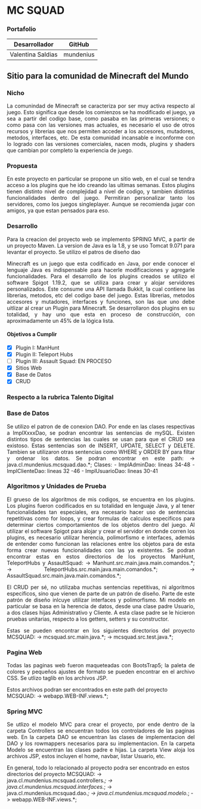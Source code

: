 # MC SQUAD
### Portafolio

|Desarrollador|GitHub|
|-------|---|
|Valentina Saldias|mundenius|

## Sitio para la comunidad de Minecraft del Mundo

### Nicho

<p style="text-align: justify;">La comunindad de Minecraft se caracteriza por ser muy activa respecto al juego. Esto significa que desde los comienzos se ha modificado el juego, ya sea a partir del codigo base, como pasaba en las primeras versiones; o como pasa con las versiones mas actuales, es necesario el uso de otros recursos y librerias que nos permiten acceder a los accesores, mutadores, metodos, interfaces, etc. De esta comunidad incansable e inconforme con lo logrado con las versiones comerciales, nacen mods, plugins y shaders que cambian por completo la experiencia de juego.  
</p>

### Propuesta

<p style="text-align: justify;">
En este proyecto en particular se propone un sitio web, en el cual se tendra acceso a los plugins que he ido creando las ultimas semanas. Estos plugins tienen distinto nivel de complejidad a nivel de codigo, y tambien distintas funcionalidades dentro del juego. Permitiran personalizar tanto los servidores, como los juegos singleplayer. Aunque se recomienda jugar con amigos, ya que estan pensados para eso. 
</p>


### Desarrollo

<p style="text-align: justify;">
Para la creacion del proyecto web se implemento SPRING MVC, a partir de un proyecto Maven. La version de Java es la 1.8, y se uso Tomcat 9.071 para levantar el proyecto. Se utilizo el patros de diseño dao 
</p>
<p style="text-align: justify;">
Minecraft es un juego que esta codificado en Java, por ende conocer el lenguaje Java es indispensable para hacerle modificaciones y agregarle funcionalidades. Para el desarrollo de los plugins creados se utilizo el software Spigot 1.19.2, que se utiliza para crear y alojar servidores personalizados. Este consume una API llamada Bukkit, la cual contiene las librerias, metodos, etc del codigo base del juego. Estas librerias, metodos accesores y mutadores, interfaces y funciones, son las que uno debe uitlizar al crear un Plugin para Minecraft. Se desarrollaron dos plugins en su totalidad, y hay uno que esta en proceso de construcción, con aproximadamente un 45% de la lógica lista.   
</p>

#### Objetivos a Cumplir
- [x] Plugin I: ManHunt
- [x] Plugin II: Teleport Hubs
- [ ] Plugin III: Assault Squad: EN PROCESO
- [x] Sitios Web
- [x] Base de Datos
- [x] CRUD

### Respecto a la rubrica Talento Digital

<h3> Base de Datos </h3>
<p style="text-align: justify;"> 
Se utilizo el patron de de conexion DAO. Por ende en las clases respectivas a ImplXxxxDao, se podran encontrar las sentencias de mySQL. 
Existen distintos tipos de sentencias las cuales se usan para que el CRUD sea existoso. Estas sentencias son de INSERT, UPDATE, SELECT y DELETE. Tambien se utilizaron otras sentencias como WHERE y ORDER BY para filtar y ordenar los datos.
Se podran encontrar en este path: 
-> java.cl.mundenius.mcsquad.dao.*;
Clases:
	- ImplAdminDao: lineas 34-48
	- ImplClienteDao: lineas 32 -46
	- ImplUsuarioDao: lineas 30-41
</p>

<h3> Algoritmos y Unidades de Prueba </h3>
<p style="text-align: justify;"> 
El grueso de los algoritmos de mis codigos, se encuentra en los plugins. Los plugins fueron codificados en su totalidad en lenguaje Java, y al tener funcionalidades tan especiales, era necesario hacer uso de sentencias repetitivas como for loops, y crear formulas de calculos especificos para determinar ciertos comportamientos de los objetos dentro del juego.
Al utilizar el software Spigot para alojar y crear el servidor en donde corren los plugins, es necesario utilizar herencia, polimorfismo e interfaces, además de entender como funcionan las relaciones entre los objetos para de esta forma crear nuevas funcionalidades con las ya existentes. 
Se podran encontrar estas en estos directorios de los proyectos ManHunt, TeleportHubs y AssaultSquad:
-> Manhunt.src.main.java.main.comandos.*;
-> TeleportHubs.src.main.java.main.comandos.*;
-> AssaultSquad.src.main.java.main.comandos.*;
</p>
<p style="text-align: justify;"> 
El CRUD per sé, no utilizaba muchas sentencias repetitivas, ni algoritmos especificos, sino que vienen de parte de un patrón de diseño. Parte de este patrón de diseño inlcuye utilizar interfaces y polimorfismo. Mi modelo en particular se basa en la herencia de datos, desde una clase padre Usuario, a dos clases hijas Administrativo y Cliente. A esta clase padre se le hicieron pruebas unitarias, respecto a los getters, setters y su constructor. 
</p>
<p style="text-align: justify;"> 
Estas se pueden encontrar en los siguientes directorios del proyecto MCSQUAD:
-> mcsquad.src.main.java.*;
-> mcsquad.src.test.java.*;
</p>


<h3> Pagina Web </h3>
<p style="text-align: justify;"> 
Todas las paginas web fueron maqueteadas con BootsTrap5; la paleta de colores y pequeños ajustes de formato se pueden encontrar en el archivo CSS. Se utlizo taglib en los archivos JSP.

Estos archivos podran ser encontrados en este path del proyecto MCSQUAD: 
-> webapp.WEB-INF.views.*;

</p>

<h3> Spring MVC </h3>
<p style="text-align: justify;"> 
Se utlizo el modelo MVC para crear el proyecto, por ende dentro de la carpeta Controllers se encuentran todos los controladores de las paginas web. 
En la carpeta DAO se encuentran las clases de implementacion del DAO y los rowmappers necesarios para su implementacion. 
En la carpeta Modelo se encuentran las clases padre e hijas. 
La carpeta View aloja los archivos JSP, estos incluyen el home, navbar, listar Usuario, etc.

En general, todo lo relacionado al proyecto podra ser encontrado en estos directorios del proyecto MCSQUAD: 
-> java.cl.mundenius.mcsquad.controllers.*;
-> java.cl.mundenius.mcsquad.interfaces.*;
-> java.cl.mundenius.mcsquad.dao.*;
-> java.cl.mundenius.mcsquad.modelo.*;
-> webapp.WEB-INF.views.*;
</p>
